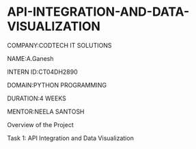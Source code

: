 # API-INTEGRATION-AND-DATA-VISUALIZATION
COMPANY:CODTECH IT SOLUTIONS

NAME:A.Ganesh

INTERN ID:CT04DH2890

DOMAIN:PYTHON PROGRAMMING

DURATION:4 WEEKS

MENTOR:NEELA SANTOSH

Overview of the Project

Task 1: API Integration and Data Visualization

